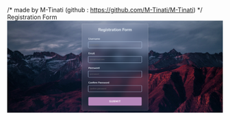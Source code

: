 /* made by M-Tinati (github : https://github.com/M-Tinati/M-Tinati)  */
Registration Form
  <img src="Screenshot 2024-02-19 114210.png" alt="">